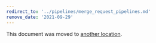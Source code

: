```yaml
---
redirect_to: '../pipelines/merge_request_pipelines.md'
remove_date: '2021-09-29'
---
```


This document was moved to [another location](../pipelines/merge_request_pipelines.md).

<!-- This redirect file can be deleted after 2021-09-29. -->
<!-- Before deletion, see: https://docs.gitlab.com/ee/development/documentation/#move-or-rename-a-page -->
